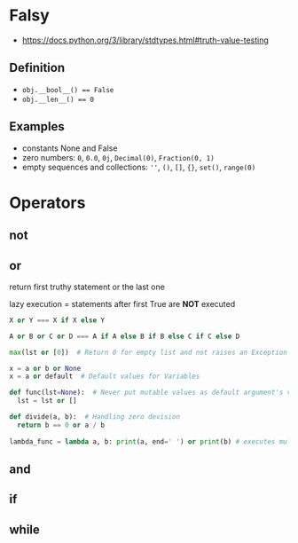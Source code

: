 # Falsy
* https://docs.python.org/3/library/stdtypes.html#truth-value-testing
## Definition

* `obj.__bool__() == False`
* `obj.__len__() == 0`

## Examples
* constants None and False
* zero numbers: `0`, `0.0`, `0j`, `Decimal(0)`, `Fraction(0, 1)`
* empty sequences and collections: `''`, `()`, `[]`, `{}`, `set()`, `range(0)`


# Operators
## not
## or
return first truthy statement or the last one

lazy execution = statements after first True are **NOT** executed
```python
X or Y === X if X else Y

A or B or C or D === A if A else B if B else C if C else D

max(lst or [0])  # Return 0 for empty list and not raises an Exception

x = a or b or None
x = a or default  # Default values for Variables

def func(lst=None):  # Never put mutable values as default argument's value
  lst = lst or []

def divide(a, b):  # Handling zero devision
  return b == 0 or a / b
  
lambda_func = lambda a, b: print(a, end=' ') or print(b) # executes multiple statements in lambda
````

## and
## if
## while
